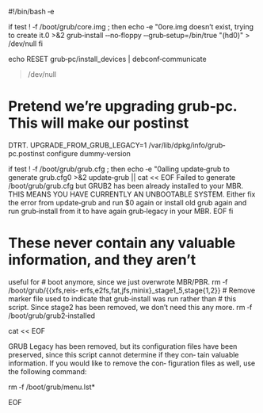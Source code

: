 #!/bin/bash ‐e

if test ! ‐f /boot/grub/core.img ; then
  echo ‐e "0ore.img doesn’t exist, trying to create it.0 >&2
  grub‐install   ‐‐no‐floppy   ‐‐grub‐setup=/bin/true  "(hd0)"  >
/dev/null fi

echo   RESET   grub‐pc/install_devices   |    debconf‐communicate
>/dev/null

#  Pretend  we’re upgrading grub‐pc.  This will make our postinst
DTRT.    UPGRADE_FROM_GRUB_LEGACY=1      /var/lib/dpkg/info/grub‐
pc.postinst configure dummy‐version

if test ! ‐f /boot/grub/grub.cfg ; then
  echo ‐e "0alling update‐grub to generate grub.cfg0 >&2
  update‐grub    ||    cat    <<    EOF    Failed   to   generate
/boot/grub/grub.cfg but GRUB2 has been already installed to  your
MBR.  THIS MEANS YOU HAVE CURRENTLY AN UNBOOTABLE SYSTEM.  Either
fix the error from update‐grub and run $0 again  or  install  old
grub again and run grub‐install from it to have again grub‐legacy
in your MBR.  EOF fi

# These never contain any valuable information, and  they  aren’t
useful  for  # boot anymore, since we just overwrote MBR/PBR.  rm
‐f                                         /boot/grub/{{xfs,reis‐
erfs,e2fs,fat,jfs,minix}_stage1_5,stage{1,2}}   #  Remove  marker
file used to indicate that grub‐install was  run  rather  than  #
this  script.   Since stage2 has been removed, we don’t need this
any more.  rm ‐f /boot/grub/grub2‐installed

cat << EOF

GRUB Legacy has been removed, but its  configuration  files  have
been  preserved,  since this script cannot determine if they con‐
tain valuable information.  If you would like to remove the  con‐
figuration files as well, use the following command:

  rm ‐f /boot/grub/menu.lst*

EOF

